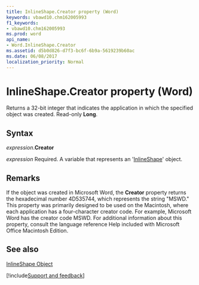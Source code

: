 ```yaml
---
title: InlineShape.Creator property (Word)
keywords: vbawd10.chm162005993
f1_keywords:
- vbawd10.chm162005993
ms.prod: word
api_name:
- Word.InlineShape.Creator
ms.assetid: d5b0d826-d7f3-bc6f-6b9a-5619239b60ac
ms.date: 06/08/2017
localization_priority: Normal
---
```



# InlineShape.Creator property (Word)

Returns a 32-bit integer that indicates the application in which the specified object was created. Read-only  **Long**.


## Syntax

_expression_.**Creator**

_expression_ Required. A variable that represents an '[InlineShape](Word.InlineShape.md)' object.


## Remarks

If the object was created in Microsoft Word, the  **Creator** property returns the hexadecimal number 4D535744, which represents the string "MSWD." This property was primarily designed to be used on the Macintosh, where each application has a four-character creator code. For example, Microsoft Word has the creator code MSWD. For additional information about this property, consult the language reference Help included with Microsoft Office Macintosh Edition.


## See also


[InlineShape Object](Word.InlineShape.md)

[!include[Support and feedback](~/includes/feedback-boilerplate.md)]